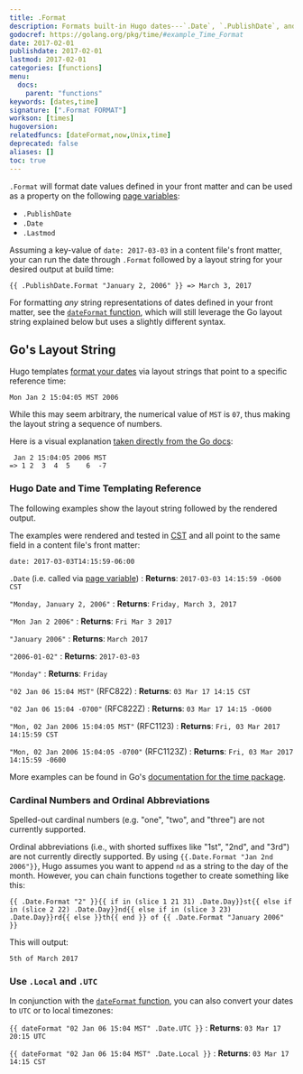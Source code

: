 ```yaml
---
title: .Format
description: Formats built-in Hugo dates---`.Date`, `.PublishDate`, and `.Lastmod`---according to Go's layout string.
godocref: https://golang.org/pkg/time/#example_Time_Format
date: 2017-02-01
publishdate: 2017-02-01
lastmod: 2017-02-01
categories: [functions]
menu:
  docs:
    parent: "functions"
keywords: [dates,time]
signature: [".Format FORMAT"]
workson: [times]
hugoversion:
relatedfuncs: [dateFormat,now,Unix,time]
deprecated: false
aliases: []
toc: true
---
```


`.Format` will format date values defined in your front matter and can be used as a property on the following [page variables][pagevars]:

* `.PublishDate`
* `.Date`
* `.Lastmod`

Assuming a key-value of `date: 2017-03-03` in a content file's front matter, your can run the date through `.Format` followed by a layout string for your desired output at build time:

```
{{ .PublishDate.Format "January 2, 2006" }} => March 3, 2017
```

For formatting *any* string representations of dates defined in your front matter, see the [`dateFormat` function][dateFormat], which will still leverage the Go layout string explained below but uses a slightly different syntax.

## Go's Layout String

Hugo templates [format your dates][time] via layout strings that point to a specific reference time:

```
Mon Jan 2 15:04:05 MST 2006
```

While this may seem arbitrary, the numerical value of `MST` is `07`, thus making the layout string a sequence of numbers.

Here is a visual explanation [taken directly from the Go docs][gdex]:

```
 Jan 2 15:04:05 2006 MST
=> 1 2  3  4  5    6  -7
```

### Hugo Date and Time Templating Reference

The following examples show the layout string followed by the rendered output.

The examples were rendered and tested in [CST][] and all point to the same field in a content file's front matter:

```
date: 2017-03-03T14:15:59-06:00
```

`.Date` (i.e. called via [page variable][pagevars])
: **Returns**: `2017-03-03 14:15:59 -0600 CST`

`"Monday, January 2, 2006"`
: **Returns**: `Friday, March 3, 2017`

`"Mon Jan 2 2006"`
: **Returns**: `Fri Mar 3 2017`

`"January 2006"`
: **Returns**: `March 2017`

`"2006-01-02"`
: **Returns**: `2017-03-03`

`"Monday"`
: **Returns**: `Friday`

`"02 Jan 06 15:04 MST"` (RFC822)
: **Returns**: `03 Mar 17 14:15 CST`

`"02 Jan 06 15:04 -0700"` (RFC822Z)
: **Returns**: `03 Mar 17 14:15 -0600`

`"Mon, 02 Jan 2006 15:04:05 MST"` (RFC1123)
: **Returns**: `Fri, 03 Mar 2017 14:15:59 CST`

`"Mon, 02 Jan 2006 15:04:05 -0700"` (RFC1123Z)
: **Returns**: `Fri, 03 Mar 2017 14:15:59 -0600`

More examples can be found in Go's [documentation for the time package][timeconst].

### Cardinal Numbers and Ordinal Abbreviations

Spelled-out cardinal numbers (e.g. "one", "two", and "three") are not currently supported. 

Ordinal abbreviations (i.e., with shorted suffixes like "1st", "2nd", and "3rd") are not currently directly supported. By using `{{.Date.Format "Jan 2nd 2006"}}`, Hugo assumes you want to append `nd` as a string to the day of the month. However, you can chain functions together to create something like this:

```
{{ .Date.Format "2" }}{{ if in (slice 1 21 31) .Date.Day}}st{{ else if in (slice 2 22) .Date.Day}}nd{{ else if in (slice 3 23) .Date.Day}}rd{{ else }}th{{ end }} of {{ .Date.Format "January 2006" }}
```

This will output:

```
5th of March 2017
```


### Use `.Local` and `.UTC`

In conjunction with the [`dateFormat` function][dateFormat], you can also convert your dates to `UTC` or to local timezones:

`{{ dateFormat "02 Jan 06 15:04 MST" .Date.UTC }}`
: **Returns**: `03 Mar 17 20:15 UTC`

`{{ dateFormat "02 Jan 06 15:04 MST" .Date.Local }}`
: **Returns**: `03 Mar 17 14:15 CST`

[CST]: https://en.wikipedia.org/wiki/Central_Time_Zone
[dateFormat]: /functions/dateformat/
[gdex]: https://golang.org/pkg/time/#example_Time_Format
[pagevars]: /variables/page/
[time]: https://golang.org/pkg/time/
[timeconst]: https://golang.org/pkg/time/#ANSIC
